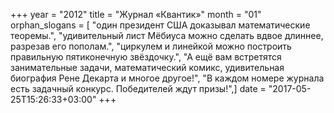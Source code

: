 +++
year = "2012"
title = "Журнал «Квантик»"
month = "01"
orphan_slogans = [ "один президент США доказывал математические теоремы.", "удивительный лист Мёбиуса можно сделать вдвое длиннее, разрезав его пополам.", "циркулем и линейкой можно построить правильную пятиконечную звёздочку.", "А ещё вам встретятся занимательные задачи, математический комикс, удивительная биография Рене Декарта и многое другое!", "В каждом номере журнала есть задачный конкурс. Победителей ждут призы!",]
date = "2017-05-25T15:26:33+03:00"
+++
